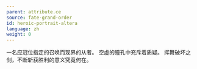 ```yaml
---
parent: attribute.ce
source: fate-grand-order
id: heroic-portrait-altera
language: zh
weight: 0
---
```


一名应冠位指定的召唤而现界的从者。
空虚的瞳孔中充斥着质疑。
挥舞破坏之剑，不断斩获胜利的意义究竟何在。
